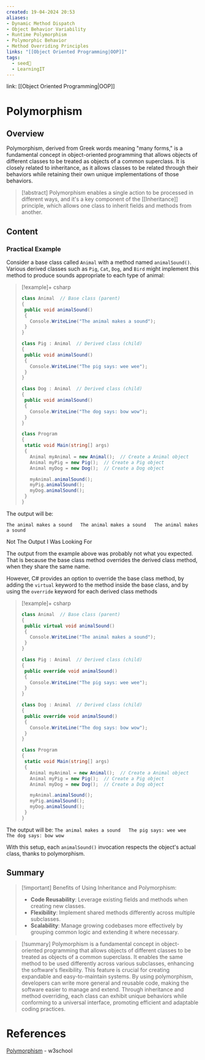 ```yaml
---
created: 19-04-2024 20:53
aliases:
- Dynamic Method Dispatch
- Object Behavior Variability 
- Runtime Polymorphism 
- Polymorphic Behavior
- Method Overriding Principles
links: "[[Object Oriented Programming|OOP]]"
tags:
  - seed🌱
  - LearningIT
---
```

link: [[Object Oriented Programming|OOP]]

# Polymorphism

## Overview

Polymorphism, derived from Greek words meaning "many forms," is a fundamental concept in object-oriented programming that allows objects of different classes to be treated as objects of a common superclass. It is closely related to inheritance, as it allows classes to be related through their behaviors while retaining their own unique implementations of those behaviors.

>[!abstract] 
>Polymorphism enables a single action to be processed in different ways, and it's a key component of the [[Inheritance]] principle, which allows one class to inherit fields and methods from another.


## Content

### Practical Example

Consider a base class called `Animal` with a method named `animalSound()`. Various derived classes such as `Pig`, `Cat`, `Dog`, and `Bird` might implement this method to produce sounds appropriate to each type of animal:

> [!example]+ csharp
>```csharp
>class Animal  // Base class (parent) 
>{
>  public void animalSound() 
>  {
>    Console.WriteLine("The animal makes a sound");
>  }
>}
>
>class Pig : Animal  // Derived class (child) 
>{
>  public void animalSound() 
>  {
>    Console.WriteLine("The pig says: wee wee");
>  }
>}
>
>class Dog : Animal  // Derived class (child) 
>{
>  public void animalSound() 
>  {
>    Console.WriteLine("The dog says: bow wow");
>  }
>}
>
>class Program 
>{
>  static void Main(string[] args) 
>  {
>    Animal myAnimal = new Animal();  // Create a Animal object
>    Animal myPig = new Pig();  // Create a Pig object
>    Animal myDog = new Dog();  // Create a Dog object
>
>    myAnimal.animalSound();
>    myPig.animalSound();
>    myDog.animalSound();
>  }
>}
>```

The output will be:

`The animal makes a sound   The animal makes a sound   The animal makes a sound`

Not The Output I Was Looking For

The output from the example above was probably not what you expected. That is because the base class method overrides the derived class method, when they share the same name.

However, C# provides an option to override the base class method, by adding the `virtual` keyword to the method inside the base class, and by using the `override` keyword for each derived class methods

> [!example]+ csharp
>```csharp
>class Animal  // Base class (parent) 
>{
>  public virtual void animalSound() 
>  {
>    Console.WriteLine("The animal makes a sound");
>  }
>}
>
>class Pig : Animal  // Derived class (child) 
>{
>  public override void animalSound() 
>  {
>    Console.WriteLine("The pig says: wee wee");
>  }
>}
>
>class Dog : Animal  // Derived class (child) 
>{
>  public override void animalSound() 
>  {
>    Console.WriteLine("The dog says: bow wow");
>  }
>}
>
>class Program 
>{
>  static void Main(string[] args) 
>  {
>    Animal myAnimal = new Animal();  // Create a Animal object
>    Animal myPig = new Pig();  // Create a Pig object
>    Animal myDog = new Dog();  // Create a Dog object
>
>    myAnimal.animalSound();
>    myPig.animalSound();
>    myDog.animalSound();
>  }
>} 
>```

The output will be:
`The animal makes a sound   The pig says: wee wee   The dog says: bow wow`

With this setup, each `animalSound()` invocation respects the object's actual class, thanks to polymorphism. 

## Summary

> [!important] Benefits of Using Inheritance and Polymorphism:
> - **Code Reusability**: Leverage existing fields and methods when creating new classes. 
> - **Flexibility**: Implement shared methods differently across multiple subclasses. 
> - **Scalability**: Manage growing codebases more effectively by grouping common logic and extending it where necessary.


> [!summary] 
> Polymorphism is a fundamental concept in object-oriented programming that allows objects of different classes to be treated as objects of a common superclass. It enables the same method to be used differently across various subclasses, enhancing the software's flexibility. This feature is crucial for creating expandable and easy-to-maintain systems. By using polymorphism, developers can write more general and reusable code, making the software easier to manage and extend. Through inheritance and method overriding, each class can exhibit unique behaviors while conforming to a universal interface, promoting efficient and adaptable coding practices.

# References

[Polymorphism](https://www.w3schools.com/cs/cs_polymorphism.php) - w3school
